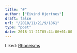 ```yaml
---
title: "#"
author: ["Eivind Hjertnes"]
draft: false
url: "/2018/11/21/9/1861"
type: "post"
date: 2018-11-21T05:44:06+01:00
---
```


Liked: [Rhoneisms](https://www.patrickrhone.net/4807-2/)
